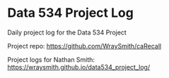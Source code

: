 # Data 534 Project Log
Daily project log for the Data 534 Project

Project repo: https://github.com/WraySmith/caRecall

Project logs for Nathan Smith: https://wraysmith.github.io/data534_project_log/
